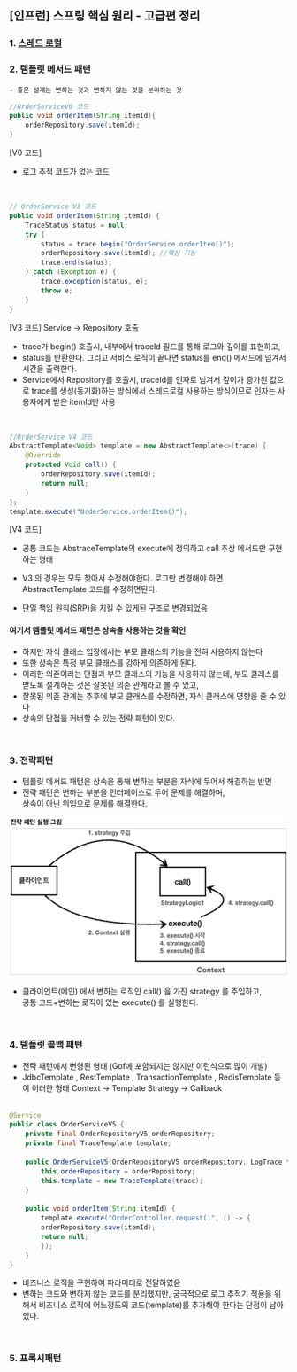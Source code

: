 ## [인프런] 스프링 핵심 원리 - 고급편 정리

### 1. [스레드 로컬](https://velog.io/@jiny798/ThreadLocal-In-Java)
### 2. 템플릿 메서드 패턴
    - 좋은 설계는 변하는 것과 변하지 않는 것을 분리하는 것

```java
//OrderServiceV0 코드
public void orderItem(String itemId){
    orderRepository.save(itemId);
}
```
[V0 코드]
- 로그 추적 코드가 없는 코드

<br/>

```java
// OrderService V3 코드
public void orderItem(String itemId) {
    TraceStatus status = null;
    try {
        status = trace.begin("OrderService.orderItem()");
        orderRepository.save(itemId); //핵심 기능
        trace.end(status);
    } catch (Exception e) {
        trace.exception(status, e);
        throw e;
    }
}
```
[V3 코드] Service -> Repository 호출
- trace가 begin() 호출시, 내부에서 traceId 필드를 통해 로그와 깊이를 표현하고,
- status를 반환한다. 그리고 서비스 로직이 끝나면 status를 end() 메서드에 넘겨서 시간을 출력한다.
- Service에서 Repository를 호출시, traceId를 인자로 넘겨서 깊이가 증가된 값으로 trace를 생성(동기화)하는 방식에서 스레드로컬 사용하는 방식이므로 인자는 사용자에게 받은 itemId만 사용

<br/>

```java
//OrderService V4 코드
AbstractTemplate<Void> template = new AbstractTemplate<>(trace) {
    @Override
    protected Void call() {
        orderRepository.save(itemId);
        return null;
    }
};
template.execute("OrderService.orderItem()");
```

[V4 코드]
- 공통 코드는 AbstraceTemplate의 execute에 정의하고
call 추상 메서드만 구현하는 형태
- V3 의 경우는 모두 찾아서 수정해야한다.
로그만 변경해야 하면 AbstractTemplate 코드를 수정하면된다.

- 단일 책임 원칙(SRP)을 지킬 수 있게된 구조로 변경되었음

#### 여기서 템플릿 메서드 패턴은 상속을 사용하는 것을 확인
- 하지만 자식 클래스 입장에서는 부모 클래스의 기능을 전혀 사용하지 않는다
- 또한 상속은 특정 부모 클래스를 강하게 의존하게 된다.
- 이러한 의존이라는 단점과 부모 클래스의 기능을 사용하지 않는데, 부모 클래스를 받도록 
설계하는 것은 잘못된 의존 관계라고 볼 수 있고,
- 잘못된 의존 관계는 추후에 부모 클래스를 수정하면, 자식 클래스에 영향을 줄 수 있다
- 상속의 단점을 커버할 수 있는 전략 패턴이 있다.

<br/>

### 3. 전략패턴
- 템플릿 메서드 패턴은 상속을 통해 변하는 부분을 자식에 두어서 해결하는 반면
- 전략 패턴은 변하는 부분을 인터페이스로 두어 문제를 해결하며,
<br/> 상속이 아닌 위임으로 문제를 해결한다.

![img.png](img.png)
- 클라이언트(메인) 에서 변하는 로직인 call() 을 가진 strategy 를 주입하고,
<br/> 공통 코드+변하는 로직이 있는 execute() 를 실행한다.

<br/>

### 4. 템플릿 콜백 패턴
- 전략 패턴에서 변형된 형태 (Gof에 포함되지는 않지만 이런식으로 많이 개발)
- JdbcTemplate , RestTemplate , TransactionTemplate , RedisTemplate 등이 이러한 형태
Context -> Template
Strategy -> Callback

```java

@Service
public class OrderServiceV5 { 
    private final OrderRepositoryV5 orderRepository;
    private final TraceTemplate template;
    
    public OrderServiceV5(OrderRepositoryV5 orderRepository, LogTrace trace) {
        this.orderRepository = orderRepository;
        this.template = new TraceTemplate(trace);
    }
    
    public void orderItem(String itemId) {
        template.execute("OrderController.request()", () -> {
        orderRepository.save(itemId);
        return null;
        });
    }
}


```
- 비즈니스 로직을 구현하여 파라미터로 전달하였음
- 변하는 코드와 변하지 않는 코드를 분리했지만, 궁극적으로 로그 추적기 적용을 위해서
비즈니스 로직에 어느정도의 코드(template)를 추가해야 한다는 단점이 남아있다.

<br/>

### 5. 프록시패턴